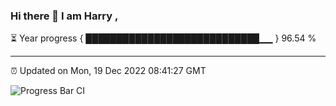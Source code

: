 ### Hi there 👋 I am Harry , 

⏳ Year progress { ████████████████████████████▁▁ } 96.54 %

---

⏰ Updated on Mon, 19 Dec 2022 08:41:27 GMT

![Progress Bar CI](https://github.com/duykhang68/duykhang68/workflows/Progress%20Bar%20CI/badge.svg)
